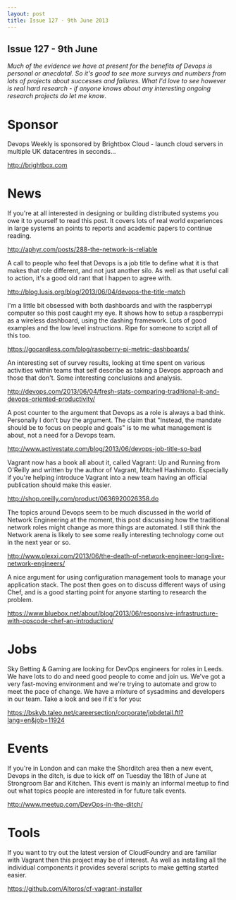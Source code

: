```yaml
---
layout: post
title: Issue 127 - 9th June 2013
---
```


## Issue 127 - 9th June

_Much of the evidence we have at present for the benefits of Devops is personal or anecdotal. So it's good to see more surveys and numbers from lots of projects about successes and failures. What I'd love to see however is real hard research - if anyone knows about any interesting ongoing research projects do let me know_.


Sponsor
======

Devops Weekly is sponsored by Brightbox Cloud - launch cloud servers in multiple UK datacentres in seconds...

http://brightbox.com


News
====

If you're at all interested in designing or building distributed systems you owe it to yourself to read this post. It covers lots of real world experiences in large systems an points to reports and academic papers to continue reading.

http://aphyr.com/posts/288-the-network-is-reliable


A call to people who feel that Devops is a job title to define what it is that makes that role different, and not just another silo. As well as that useful call to action, it's a good old rant that I happen to agree with.

http://blog.lusis.org/blog/2013/06/04/devops-the-title-match


I'm a little bit obsessed with both dashboards and with the raspberrypi computer so this post caught my eye. It shows how to setup a raspberrypi as a wireless dashboard, using the dashing framework. Lots of good examples and the low level instructions. Ripe for someone to script all of this too.

https://gocardless.com/blog/raspberry-pi-metric-dashboards/


An interesting set of survey results, looking at time spent on various activities within teams that self describe as taking a Devops approach and those that don't. Some interesting conclusions and analysis.

http://devops.com/2013/06/04/fresh-stats-comparing-traditional-it-and-devops-oriented-productivity/


A post counter to the argument that Devops as a role is always a bad think. Personally I don't buy the argument. The claim that "Instead, the mandate should be to focus on people and goals" is to me what management is about, not a need for a Devops team.

http://www.activestate.com/blog/2013/06/devops-job-title-so-bad


Vagrant now has a book all about it, called Vagrant: Up and Running from O'Reilly and written by the author of Vagrant, Mitchell Hashimoto. Especially if you're helping introduce Vagrant into a new team having an official publication should make this easier.

http://shop.oreilly.com/product/0636920026358.do


The topics around Devops seem to be much discussed in the world of Network Engineering at the moment, this post discussing how the traditional network roles might change as more things are automated. I still think the Network arena is likely to see some really interesting technology come out in the next year or so.

http://www.plexxi.com/2013/06/the-death-of-network-engineer-long-live-network-engineers/


A nice argument for using configuration management tools to manage your application stack. The post then goes on to discuss different ways of using Chef, and is a good starting point for anyone starting to research the problem.

https://www.bluebox.net/about/blog/2013/06/responsive-infrastructure-with-opscode-chef-an-introduction/


Jobs
====

Sky Betting & Gaming are looking for DevOps engineers for roles in Leeds.  We have lots to do and need good people to come and join us.  We've got a very fast-moving environment and we're trying to automate and grow to meet the pace of change.  We have a mixture of sysadmins and developers in our team.  Take a look and see if it's for you:

https://bskyb.taleo.net/careersection/corporate/jobdetail.ftl?lang=en&job=11924


Events
=====

If you're in London and can make the Shorditch area then a new event, Devops in the ditch, is due to kick off on Tuesday the 18th of June at Strongroom Bar and Kitchen. This event is mainly an informal meetup to find out what topics people are interested in for future talk events.

http://www.meetup.com/DevOps-in-the-ditch/


Tools
====

If you want to try out the latest version of CloudFoundry and are familiar with Vagrant then this project may be of interest. As well as installing all the individual components it provides several scripts to make getting started easier.

https://github.com/Altoros/cf-vagrant-installer 

